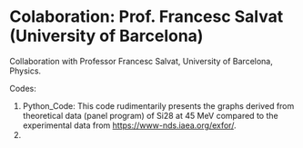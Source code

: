 #  Colaboration: Prof. Francesc Salvat (University of Barcelona)
Collaboration with Professor Francesc Salvat, University of Barcelona, Physics.

Codes:
  1. Python_Code: This code rudimentarily presents the graphs derived from theoretical data (panel program) of Si28 at 45 MeV compared to the experimental data from https://www-nds.iaea.org/exfor/.
  2. 
